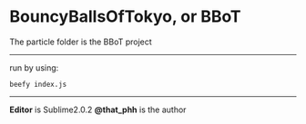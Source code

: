 BouncyBallsOfTokyo, or BBoT
===========
The particle folder is the BBoT project


-----------

run by using:
 
	beefy index.js

-------------
**Editor** is Sublime2.0.2
**@that_phh** is the author 
